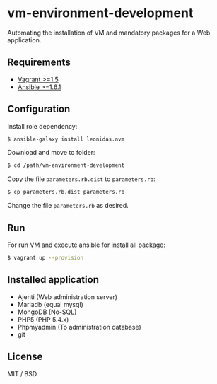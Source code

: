 vm-environment-development
==========================

Automating the installation of VM and mandatory packages for a Web application.

Requirements
------------

* [Vagrant >=1.5](docs/vagrant-install.md)
* [Ansible >=1.6.1](docs/ansible-install.md)

Configuration
-------------

Install role dependency:

```bash
$ ansible-galaxy install leonidas.nvm
```

Download and move to folder:

```bash
$ cd /path/vm-environment-development
```
Copy the file `parameters.rb.dist` to `parameters.rb`:

```bash
$ cp parameters.rb.dist parameters.rb
```
Change the file `parameters.rb` as desired.

Run
---

For run VM and execute ansible for install all package:

```bash
$ vagrant up --provision
```

Installed application
---------------------

* Ajenti (Web administration server)
* Mariadb (equal mysql)
* MongoDB (No-SQL)
* PHP5 (PHP 5.4.x)
* Phpmyadmin (To administration database)
* git

License
-------

MIT / BSD
